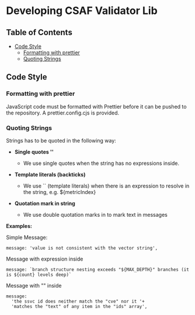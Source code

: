 # Developing CSAF Validator Lib

## Table of Contents
- [Code Style](#code-style)
  - [Formatting with prettier](#formatting-with-prettier)
  - [Quoting Strings](#quoting-strings)


## Code Style

### Formatting with prettier 

JavaScript code must be formatted with Prettier before it can be pushed to the repository.
A prettier.config.cjs is provided.

### Quoting Strings

Strings has to be quoted in the following way:

- **Single quotes ''**
  - We use single quotes when the string has no expressions inside.

- **Template literals (backticks)**
   - We use `` (template literals) when there is an expression to resolve in the string, e.g. ${metricIndex}

- **Quotation mark in string**
  - We use double quotation marks in to mark text in messages

**Examples:**

Simple Message:

```
message: 'value is not consistent with the vector string',
```

Message with expression inside

```
message: `branch structure nesting exceeds "${MAX_DEPTH}" branches (it is ${count} levels deep)`
```

Message with "" inside

```
message:
  'the ssvc id does neither match the "cve" nor it '+
  'matches the "text" of any item in the "ids" array',
```
